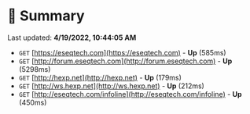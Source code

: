 # 📖 Summary
Last updated: **4/19/2022, 10:44:05 AM**

- `GET` [https://eseqtech.com](https://eseqtech.com) - **Up** (585ms)
- `GET` [http://forum.eseqtech.com](http://forum.eseqtech.com) - **Up** (5298ms)
- `GET` [http://hexp.net](http://hexp.net) - **Up** (179ms)
- `GET` [http://ws.hexp.net](http://ws.hexp.net) - **Up** (212ms)
- `GET` [http://eseqtech.com/infoline](http://eseqtech.com/infoline) - **Up** (450ms)
